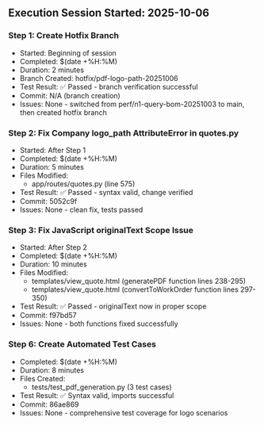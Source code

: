 ## Execution Session Started: 2025-10-06

### Step 1: Create Hotfix Branch
- Started: Beginning of session
- Completed: $(date +%H:%M)
- Duration: 2 minutes
- Branch Created: hotfix/pdf-logo-path-20251006
- Test Result: ✅ Passed - branch verification successful
- Commit: N/A (branch creation)
- Issues: None - switched from perf/n1-query-bom-20251003 to main, then created hotfix branch

### Step 2: Fix Company logo_path AttributeError in quotes.py
- Started: After Step 1
- Completed: $(date +%H:%M)
- Duration: 5 minutes
- Files Modified:
  * app/routes/quotes.py (line 575)
- Test Result: ✅ Passed - syntax valid, change verified
- Commit: 5052c9f
- Issues: None - clean fix, tests passed

### Step 3: Fix JavaScript originalText Scope Issue
- Started: After Step 2
- Completed: $(date +%H:%M)
- Duration: 10 minutes
- Files Modified:
  * templates/view_quote.html (generatePDF function lines 238-295)
  * templates/view_quote.html (convertToWorkOrder function lines 297-350)
- Test Result: ✅ Passed - originalText now in proper scope
- Commit: f97bd57
- Issues: None - both functions fixed successfully

### Step 6: Create Automated Test Cases
- Completed: $(date +%H:%M)
- Duration: 8 minutes
- Files Created:
  * tests/test_pdf_generation.py (3 test cases)
- Test Result: ✅ Syntax valid, imports successful
- Commit: 86ae869
- Issues: None - comprehensive test coverage for logo scenarios
